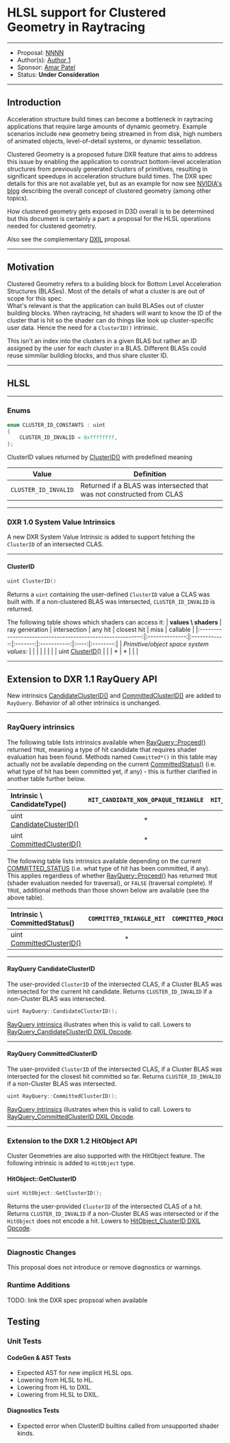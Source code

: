 <!-- {% raw %} -->

# HLSL support for Clustered Geometry in Raytracing

---

* Proposal: [NNNN](NNNN-hlsl-clustered-geometry.md)
* Author(s): [Author 1](https://github.com/author_username)
* Sponsor: [Amar Patel](https://github.com/amarpMSFT)
* Status: **Under Consideration**

---

## Introduction

Acceleration structure build times can become a bottleneck in raytracing
applications that require large amounts of dynamic geometry. Example scenarios
include new geometry being streamed in from disk, high numbers of animated
objects, level-of-detail systems, or dynamic tessellation.

Clustered Geometry is a proposed future DXR feature that aims to address this 
issue by enabling the application to construct bottom-level acceleration structures 
from previously generated clusters of primitives, resulting in significant speedups 
in acceleration structure build times. The DXR spec details for this are not available 
yet, but as an example for now see [NVIDIA's blog](https://developer.nvidia.com/blog/nvidia-rtx-mega-geometry-now-available-with-new-vulkan-samples/) describing the overall concept of clustered 
geometry (among other topics). 

How clustered geometry gets exposed in D3D overall is to be determined but this document is
certainly a part: a proposal for the HLSL operations needed for clustered geometry.

Also see the complementary [DXIL](NNNN-dxil-clustered-geometry.md) proposal.

---

## Motivation

Clustered Geometry refers to a building block for Bottom Level Acceleration Structures 
(BLASes). Most of the details of what a cluster is are out of scope for this spec.  
What's relevant is that the application can build BLASes out of cluster building
blocks.  When raytracing, hit shaders will want to know the ID of the cluster that is hit
so the shader can do things like look up cluster-specific user data.  Hence the need for a `ClusterID()` intrinsic.

This isn't an index into the clusters in a given BLAS but rather an ID assigned by 
the user for each cluster in a BLAS.  Different BLASs could reuse simmilar building blocks, and 
thus share cluster ID.

---

## HLSL

---

### Enums

```C
enum CLUSTER_ID_CONSTANTS : uint
{
    CLUSTER_ID_INVALID = 0xffffffff,
};
```

ClusterID values returned by [ClusterID()](#clusterid) with predefined meaning

Value                | Definition
-----                | ----
`CLUSTER_ID_INVALID` | Returned if a BLAS was intersected that was not constructed from CLAS

---

### DXR 1.0 System Value Intrinsics

A new DXR System Value Intrinsic is added to support fetching the `ClusterID` of an intersected CLAS.

---

#### ClusterID

```C
uint ClusterID()
```

Returns a `uint` containing the user-defined `ClusterID` value a CLAS was
built with. If a non-clustered BLAS was intersected, `CLUSTER_ID_INVALID`
is returned.

The following table shows which shaders can access it:
| **values \\ shaders**                                     | ray generation | intersection | any hit | closest hit | miss | callable |
|:---------------------------------------------------------:|:--------------:|:------------:|:-------:|:-----------:|:----:|:--------:|
| *Primitive/object space system values:*               |                |              |         |         |            |      |
| uint [ClusterID()](#clusterid)                            |                |              |   \*    |    \*   |            |      |

---

## Extension to DXR 1.1 RayQuery API

New intrinsics [CandidateClusterID()](#rayquery-candidateclusterid) and 
[CommittedClusterID()](#rayquery-committedclusterid) are added to `RayQuery`.
Behavior of all other intrinsics is unchanged.

---

### RayQuery intrinsics

The following table lists intrinsics available when
[RayQuery::Proceed()](https://github.com/microsoft/DirectX-Specs/blob/master/d3d/Raytracing.md#rayquery-proceed) returned `TRUE`,
meaning a type of hit candidate that requires shader evaluation has been found.
Methods named `Committed*()` in this table may actually not be available
depending on the current [CommittedStatus()](https://github.com/microsoft/DirectX-Specs/blob/master/d3d/Raytracing.md#rayquery-committedstatus)
(i.e. what type of hit has been committed yet, if any) - this is further
clarified in another table further below.

| **Intrinsic** \ **CandidateType()** | `HIT_CANDIDATE_NON_OPAQUE_TRIANGLE` | `HIT_CANDIDATE_PROCEDURAL_PRIMITIVE`
|:--------------|:-----------:|:-----------:|
| uint [CandidateClusterID()](#rayquery-candidateclusterid)|   \*      |              |
| uint [CommittedClusterID()](#rayquery-committedclusterid)|   \*      |              |

The following table lists intrinsics available depending on the current
[COMMITTED_STATUS](https://github.com/microsoft/DirectX-Specs/blob/master/d3d/Raytracing.md#committed_status) (i.e. what type of
hit has been committed, if any). This applies regardless of whether
[RayQuery::Proceed()](https://github.com/microsoft/DirectX-Specs/blob/master/d3d/Raytracing.md#rayquery-proceed) has returned
`TRUE` (shader evaluation needed for traversal), or `FALSE` (traversal
complete). If `TRUE`, additional methods than those shown below are
available (see the above table).

| **Intrinsic** \ **CommittedStatus()** | `COMMITTED_TRIANGLE_HIT` | `COMMITTED_PROCEDURAL_PRIMITIVE_HIT` | `COMMITTED_NOTHING` |
|:--------------|:-----------:|:-----------:|:-----------:|
| uint [CommittedClusterID()](#rayquery-committedclusterid)|   \*      |             |        |

---

#### RayQuery CandidateClusterID

The user-provided `ClusterID` of the intersected CLAS, if a Cluster BLAS was
intersected for the current hit candidate.
Returns `CLUSTER_ID_INVALID` if a non-Cluster BLAS was intersected.

```C++
uint RayQuery::CandidateClusterID();
```

[RayQuery intrinsics](#rayquery-intrinsics) illustrates when this is valid to
call.
Lowers to [RayQuery_CandidateClusterID DXIL Opcode](#rayquery_candidateclusterid-dxil-opcode).

---

#### RayQuery CommittedClusterID

The user-provided `ClusterID` of the intersected CLAS, if a Cluster BLAS was
intersected for the closest hit committed so far.
Returns `CLUSTER_ID_INVALID` if a non-Cluster BLAS was intersected.

```C++
uint RayQuery::CommittedClusterID();
```

[RayQuery intrinsics](#rayquery-intrinsics) illustrates when this is valid to
call.
Lowers to [RayQuery_CommittedClusterID DXIL Opcode](#rayquery_committedclusterid-dxil-opcode).

---

### Extension to the DXR 1.2 HitObject API

Cluster Geometries are also supported with the HitObject feature.
The following intrinsic is added to `HitObject` type.

#### HitObject::GetClusterID

```C
uint HitObject::GetClusterID();
```

Returns the user-provided `ClusterID` of the intersected CLAS of a hit.
Returns `CLUSTER_ID_INVALID` if a non-Cluster BLAS was intersected or if
the `HitObject` does not encode a hit.
Lowers to [HitObject_ClusterID DXIL Opcode](#hitobject_clusterid-dxil-opcode).

---

### Diagnostic Changes

This proposal does not introduce or remove diagnostics or warnings.

### Runtime Additions

TODO: link the DXR spec propsoal when available

## Testing

### Unit Tests

#### CodeGen & AST Tests

* Expected AST for new implicit HLSL ops.
* Lowering from HLSL to HL.
* Lowering from HL to DXIL.
* Lowering from HLSL to DXIL.

#### Diagnostics Tests

* Expected error when ClusterID builtins called from unsupported shader kinds.

<!-- {% endraw %} -->
